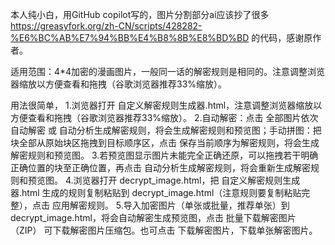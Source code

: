 本人纯小白，用GitHub copilot写的，图片分割部分ai应该抄了很多 https://greasyfork.org/zh-CN/scripts/428282-%E6%BC%AB%E7%94%BB%E4%B8%8B%E8%BD%BD 的代码，感谢原作者。                

适用范围：4*4加密的漫画图片，一般同一话的解密规则是相同的。注意调整浏览器缩放以方便查看和拖拽（谷歌浏览器推荐33%缩放）。

用法很简单，
1.浏览器打开 自定义解密规则生成器.html，注意调整浏览器缩放以方便查看和拖拽（谷歌浏览器推荐33%缩放）。
2.自动解密：点击 全部图片依次自动解密 或 自动分析生成解密规则，将会生成解密规则和预览图；手动拼图：把块全部从原始块区拖拽到目标顺序区，点击 保存当前顺序为解密规则，将会生成解密规则和预览图。
3.若预览图显示图片未能完全正确还原，可以拖拽若干明确正确位置的块至正确位置，再点击 自动分析生成解密规则，将会重新生成解密规则和预览图。
4.浏览器打开 decrypt_image.html，把 自定义解密规则生成器.html 生成的规则复制粘贴到 decrypt_image.html（注意规则要复制粘贴完整），点击 应用解密规则。
5.导入加密图片（单张或批量，推荐单张）到 decrypt_image.html，将会自动解密生成预览图，点击 批量下载解密图片（ZIP） 可下载解密图片压缩包。也可点击 下载解密图片，下载单张解密图片。
